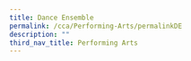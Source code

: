```yaml
---
title: Dance Ensemble
permalink: /cca/Performing-Arts/permalinkDE
description: ""
third_nav_title: Performing Arts
---
```

